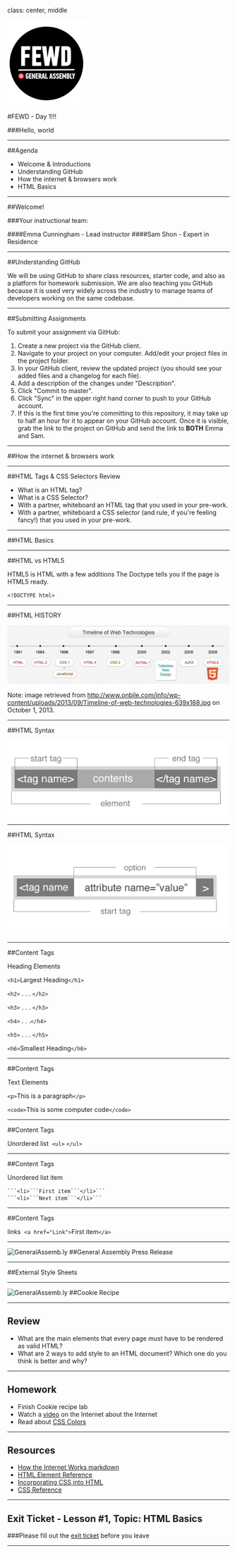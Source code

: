 class: center, middle


![GeneralAssemb.ly](../../img/icons/FEWD_Logo.png)

#FEWD - Day 1!!! 

###Hello, world

---


##Agenda

*	Welcome & Introductions
*	Understanding GitHub
*	How the internet & browsers work
*	HTML Basics 

---

##Welcome!

###Your instructional team:

####Emma Cunningham - Lead instructor
####Sam Shon - Expert in Residence

---

##Understanding GitHub

We will be using GitHub to share class resources, starter code, and also as a platform for homework submission.  We are also teaching you GitHub because it is used very widely across the industry to manage teams of developers working on the same codebase.

---

##Submitting Assignments

To submit your assignment via GitHub:

1. 	Create a new project via the GitHub client.
2. 	Navigate to your project on your computer.  Add/edit your project files in the project folder.
3. 	In your GitHub client, review the updated project (you should see your added files and a changelog for each file).
4. 	Add a description of the changes under "Description".
5. 	Click "Commit to master".
6.	Click "Sync" in the upper right hand corner to push to your GitHub account.
7. 	If this is the first time you're committing to this repository, it may take up to half an hour for it to appear on your GitHub account.  Once it is visible, grab the link to the project on GitHub and send the link to **BOTH** Emma and Sam.

---


##How the internet & browsers work


---


##HTML Tags & CSS Selectors Review
*	What is an HTML tag?
*	What is a CSS Selector?
*	With a partner, whiteboard an HTML tag that you used in your pre-work.
*	With a partner, whiteboard a CSS selector (and rule, if you're feeling fancy!) that you used in your pre-work.

---


##HTML Basics


---


##HTML vs HTML5

HTML5 is HTML with a few additions
The Doctype tells you if the page is HTML5 ready.


```
<!DOCTYPE html>
```

---

##HTML HISTORY

![HTML History](../../img/unit_1/Timeline_of_web_technologies.jpg)

Note:
image retrieved from http://www.onbile.com/info/wp-content/uploads/2013/09/Timeline-of-web-technologies-639x168.jpg on October 1, 2013.

---


##HTML Syntax

![HTML Syntax](../../img/unit_1/tags.png)

---

##HTML Syntax

![HTML Syntax](../../img/unit_1/tags_attributes.png)

---

##Content Tags

Heading Elements

```<h1>```Largest Heading```</h1>```

```<h2>``` . . . ```</h2>```

```<h3>``` . . . ```</h3>```

```<h4>``` . . .```</h4>```

```<h5>``` . . . ```</h5>```

```<h6>```Smallest Heading```</h6>```

---

##Content Tags

Text Elements

```<p>```This is a paragraph```</p>```

```<code>```This is some computer code```</code>```

---

##Content Tags

Unordered list 
```<ul>``` ```</ul>```

---

##Content Tags

Unordered list item 

	```<li>```First item```</li>```
    ```<li>```Next item```</li>```


---


##Content Tags

links 
 ```<a href="Link">```First item```</a>```


---

![GeneralAssemb.ly](../../img/icons/code_along.png)
##General Assembly Press Release

---


##External Style Sheets 


---


![GeneralAssemb.ly](../../img/icons/exercise_icon_md.png)
##Cookie Recipe

---
## Review 

*	What are the main elements that every page must have to be rendered as valid HTML?
*	What are 2 ways to add style to an HTML document?  Which one do you think is better and why?

---

## Homework

*	Finish Cookie recipe lab
*	Watch a <a href="https://www.youtube.com/watch?v=7_LPdttKXPc">video</a> on the Internet about the Internet
*	Read about <a href="http://www.w3schools.com/cssref/css_colors.asp">CSS Colors</a>

---

## Resources

*	<a href="the_internet.md">How the Internet Works markdown</a>
*	<a href="http://www.w3schools.com/tags/">HTML Element Reference</a>
*	<a href="http://www.w3schools.com/css/css_howto.asp">Incorporating CSS into HTML</a>
*	<a href="http://www.w3schools.com/cssref/">CSS Reference</a>

---
## Exit Ticket - Lesson #1, Topic: HTML Basics

###Please fill out the <a href="https://docs.google.com/forms/d/1Iw2zghHfGgeM1p1G16F6kLi7KViv28tG3HVNnoM3PAc/viewform">exit ticket</a> before you leave

---
